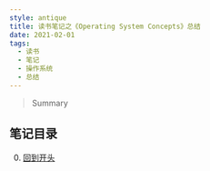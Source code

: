 ```yaml
---
style: antique
title: 读书笔记之《Operating System Concepts》总结
date: 2021-02-01
tags:
  - 读书
  - 笔记
  - 操作系统
  - 总结
---
```


> Summary

## 笔记目录

0. [回到开头](scroll-to-the-very-top)

